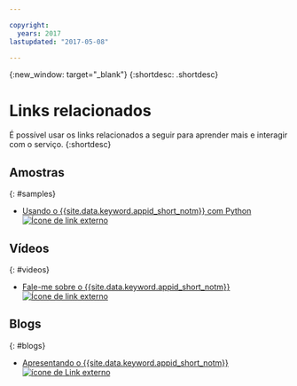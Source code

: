 ```yaml
---

copyright:
  years: 2017
lastupdated: "2017-05-08"

---
```


{:new_window: target="_blank"}
{:shortdesc: .shortdesc}


# Links relacionados

É possível usar os links relacionados a seguir para aprender mais e interagir com o serviço.
{:shortdesc}

## Amostras
{: #samples}

* <a href="https://github.com/mnsn/appid-python-flask-example" target="_blank">Usando o {{site.data.keyword.appid_short_notm}} com Python <img src="../../icons/launch-glyph.svg" alt="Ícone de link externo"></a>

## Vídeos
{: #videos}

* <a href="https://www.youtube.com/watch?v=cTn7l_J3tPg" target="_blank">Fale-me sobre o {{site.data.keyword.appid_short_notm}} <img src="../../icons/launch-glyph.svg" alt="Ícone de link externo"></a>


## Blogs
{: #blogs}

* <a href="https://www.ibm.com/blogs/bluemix/2017/03/introducing-ibm-bluemix-app-id-authentication-profiles-service-app-developers/" target="_blank">Apresentando o
{{site.data.keyword.appid_short_notm}} <img src="../../icons/launch-glyph.svg" alt="ícone de Link externo"></a>
